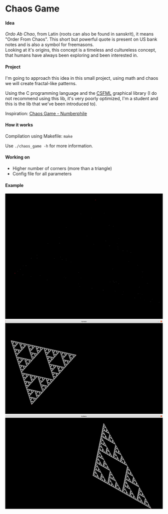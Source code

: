 # Chaos Game

#### Idea

_Ordo Ab Chao_, from Latin (roots can also be found in sanskrit), it means "Order From Chaos". This short but powerful quote is present on US bank notes and is also a symbol for freemasons.<br/>
Looking at it's origins, this concept is a timeless and cultureless concept, that humans have always been exploring and been interested in.

#### Project

I'm going to approach this idea in this small project, using math and chaos we will create fractal-like patterns.

Using the C programming language and the [CSFML](https://www.sfml-dev.org/download/csfml/) graphical library (I do not recommend using this lib, it's very poorly optimized, I'm a student and this is the lib that we've been introduced to).

Inspiration: [Chaos Game - Numberphile](https://www.youtube.com/watch?v=kbKtFN71Lfs)

#### How it works

Compilation using Makefile: `make`

Use `./chaos_game -h` for more information.

#### Working on

- Higher number of corners (more than a triangle)
- Config file for all parameters

#### Example

<img src="assets/step_by_step_generation_3_points.gif" height="400"/>
<img src="assets/instant_generation_3_points_1.png" height="300"/>
<img src="assets/instant_generation_3_points_2.png" height="300"/>
